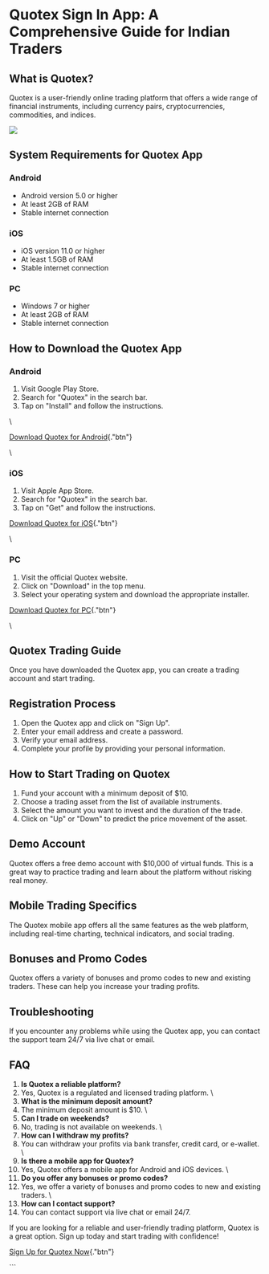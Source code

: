 # Quotex Sign In App: A Comprehensive Guide for Indian Traders

## What is Quotex?

Quotex is a user-friendly online trading platform that offers a wide
range of financial instruments, including currency pairs,
cryptocurrencies, commodities, and indices.

[![](https://static.quotex.io/files/12_en/300_250.jpg)](https://traff.sbs/brokerqxlid)

## System Requirements for Quotex App

### Android

-   Android version 5.0 or higher
-   At least 2GB of RAM
-   Stable internet connection

### iOS

-   iOS version 11.0 or higher
-   At least 1.5GB of RAM
-   Stable internet connection

### PC

-   Windows 7 or higher
-   At least 2GB of RAM
-   Stable internet connection

## How to Download the Quotex App

### Android

1.  Visit Google Play Store.
2.  Search for "Quotex" in the search bar.
3.  Tap on "Install" and follow the instructions.

\

[Download Quotex for
Android](\%22https://traff.sbs/brokerqxsignup\%22){."btn"}

\

### iOS

1.  Visit Apple App Store.
2.  Search for "Quotex" in the search bar.
3.  Tap on "Get" and follow the instructions.

[Download Quotex for
iOS](\%22https://traff.sbs/brokerqxsignup\%22){."btn"}

\

### PC

1.  Visit the official Quotex website.
2.  Click on "Download" in the top menu.
3.  Select your operating system and download the appropriate installer.

[Download Quotex for
PC](\%22https://traff.sbs/brokerqxsignup\%22){."btn"}

\

## Quotex Trading Guide

Once you have downloaded the Quotex app, you can create a trading
account and start trading.

## Registration Process

1.  Open the Quotex app and click on "Sign Up".
2.  Enter your email address and create a password.
3.  Verify your email address.
4.  Complete your profile by providing your personal information.

## How to Start Trading on Quotex

1.  Fund your account with a minimum deposit of \$10.
2.  Choose a trading asset from the list of available instruments.
3.  Select the amount you want to invest and the duration of the trade.
4.  Click on "Up" or "Down" to predict the price movement of
    the asset.

## Demo Account

Quotex offers a free demo account with \$10,000 of virtual funds. This
is a great way to practice trading and learn about the platform without
risking real money.

## Mobile Trading Specifics

The Quotex mobile app offers all the same features as the web platform,
including real-time charting, technical indicators, and social trading.

## Bonuses and Promo Codes

Quotex offers a variety of bonuses and promo codes to new and existing
traders. These can help you increase your trading profits.

## Troubleshooting

If you encounter any problems while using the Quotex app, you can
contact the support team 24/7 via live chat or email.

## FAQ

1.  **Is Quotex a reliable platform?**
2.  Yes, Quotex is a regulated and licensed trading platform.
    \
3.  **What is the minimum deposit amount?**
4.  The minimum deposit amount is \$10.
    \
5.  **Can I trade on weekends?**
6.  No, trading is not available on weekends.
    \
7.  **How can I withdraw my profits?**
8.  You can withdraw your profits via bank transfer, credit card, or
    e-wallet.
    \
9.  **Is there a mobile app for Quotex?**
10. Yes, Quotex offers a mobile app for Android and iOS devices.
    \
11. **Do you offer any bonuses or promo codes?**
12. Yes, we offer a variety of bonuses and promo codes to new and
    existing traders.
    \
13. **How can I contact support?**
14. You can contact support via live chat or email 24/7.

If you are looking for a reliable and user-friendly trading platform,
Quotex is a great option. Sign up today and start trading with
confidence!

[Sign Up for Quotex
Now](\%22https://traff.sbs/brokerqxsignup\%22){."btn"}

\`\`\`

